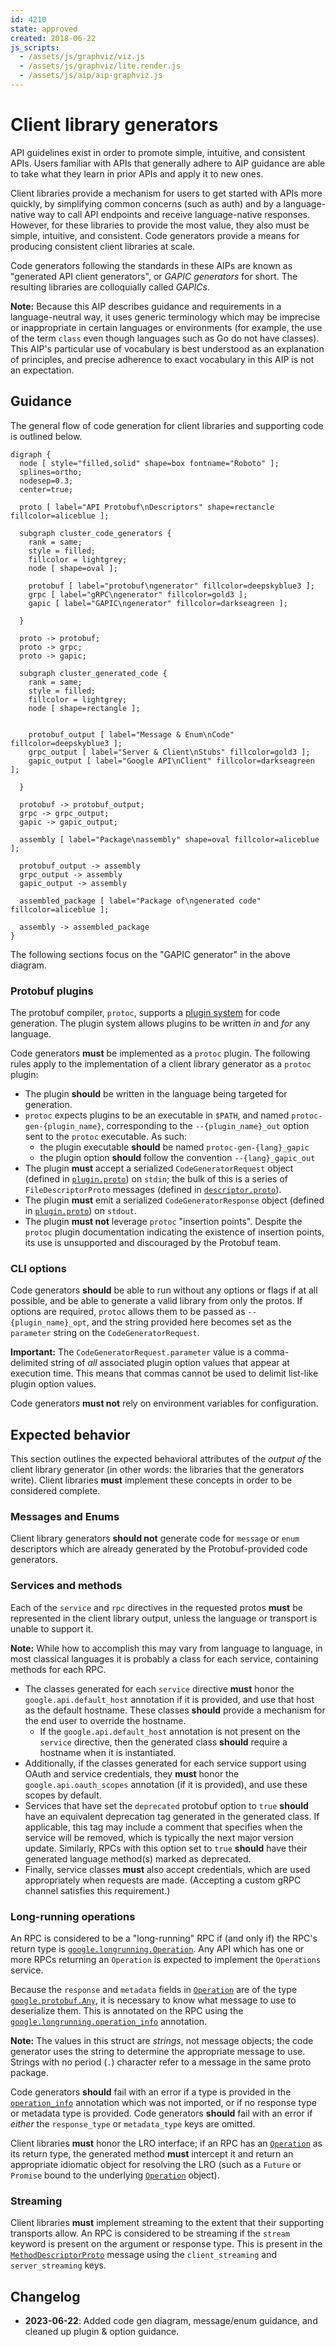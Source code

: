 ```yaml
---
id: 4210
state: approved
created: 2018-06-22
js_scripts:
  - /assets/js/graphviz/viz.js
  - /assets/js/graphviz/lite.render.js
  - /assets/js/aip/aip-graphviz.js
---
```


# Client library generators

API guidelines exist in order to promote simple, intuitive, and consistent
APIs. Users familiar with APIs that generally adhere to AIP guidance are able
to take what they learn in prior APIs and apply it to new ones.

Client libraries provide a mechanism for users to get started with APIs more
quickly, by simplifying common concerns (such as auth) and by a language-native
way to call API endpoints and receive language-native responses. However, for
these libraries to provide the most value, they also must be simple, intuitive,
and consistent. Code generators provide a means for producing consistent client
libraries at scale.

Code generators following the standards in these AIPs are known as "generated
API client generators", or _GAPIC generators_ for short. The resulting
libraries are colloquially called _GAPICs_.

**Note:** Because this AIP describes guidance and requirements in a
language-neutral way, it uses generic terminology which may be imprecise or
inappropriate in certain languages or environments (for example, the use of the
term `class` even though languages such as Go do not have classes). This AIP's
particular use of vocabulary is best understood as an explanation of
principles, and precise adherence to exact vocabulary in this AIP is not an
expectation.

## Guidance

The general flow of code generation for client libraries and supporting code is
outlined below.

```graphviz
digraph {
  node [ style="filled,solid" shape=box fontname="Roboto" ];
  splines=ortho;
  nodesep=0.3;
  center=true;

  proto [ label="API Protobuf\nDescriptors" shape=rectancle fillcolor=aliceblue ];

  subgraph cluster_code_generators {
    rank = same;
    style = filled;
    fillcolor = lightgrey;
    node [ shape=oval ];

    protobuf [ label="protobuf\ngenerator" fillcolor=deepskyblue3 ];
    grpc [ label="gRPC\ngenerator" fillcolor=gold3 ];
    gapic [ label="GAPIC\ngenerator" fillcolor=darkseagreen ];

  }

  proto -> protobuf;
  proto -> grpc;
  proto -> gapic;

  subgraph cluster_generated_code {
    rank = same;
    style = filled;
    fillcolor = lightgrey;
    node [ shape=rectangle ];


    protobuf_output [ label="Message & Enum\nCode" fillcolor=deepskyblue3 ];
    grpc_output [ label="Server & Client\nStubs" fillcolor=gold3 ];
    gapic_output [ label="Google API\nClient" fillcolor=darkseagreen ];

  }
  
  protobuf -> protobuf_output;
  grpc -> grpc_output;
  gapic -> gapic_output;

  assembly [ label="Package\nassembly" shape=oval fillcolor=aliceblue ];
  
  protobuf_output -> assembly
  grpc_output -> assembly
  gapic_output -> assembly

  assembled_package [ label="Package of\ngenerated code" fillcolor=aliceblue ];

  assembly -> assembled_package
}
```

The following sections focus on the "GAPIC generator" in the above diagram.

### Protobuf plugins

The protobuf compiler, `protoc`, supports a [plugin system][0] for code
generation. The plugin system allows plugins to be written _in_ and _for_ any
language.

Code generators **must** be implemented as a `protoc` plugin. The following
rules apply to the implementation of a client library generator as a `protoc`
plugin:

- The plugin  **should** be written in the language being targeted for
  generation.
- `protoc` expects plugins to be an executable in `$PATH`, and named
  `protoc-gen-{plugin_name}`, corresponding to the `--{plugin_name}_out` option
  sent to the `protoc` executable. As such:
  - the plugin executable **should** be named `protoc-gen-{lang}_gapic`
  - the plugin option  **should** follow the convention `--{lang}_gapic_out`
- The plugin **must** accept a serialized `CodeGeneratorRequest` object (defined
  in [`plugin.proto`][1]) on `stdin`; the bulk of this is a series of
  `FileDescriptorProto` messages (defined in [`descriptor.proto`][2]).
- The plugin **must** emit a serialized `CodeGeneratorResponse` object (defined
  in [`plugin.proto`][1]) on `stdout`.
- The plugin **must not** leverage `protoc` "insertion points". Despite the
  `protoc` plugin documentation indicating the existence of insertion points,
  its use is unsupported and discouraged by the Protobuf team.

### CLI options

Code generators **should** be able to run without any options or flags if at
all possible, and be able to generate a valid library from only the protos. If
options are required, `protoc` allows them to be passed as
`--{plugin_name}_opt`, and the string provided here becomes set as the
`parameter` string on the `CodeGeneratorRequest`.

**Important:** The `CodeGeneratorRequest.parameter` value is a comma-delimited
string of _all_ associated plugin option values that appear at execution time.
This means that commas cannot be used to delimit list-like plugin option values.

Code generators **must not** rely on environment variables for configuration.

## Expected behavior

This section outlines the expected behavioral attributes of the _output of_ the
client library generator (in other words: the libraries that the generators
write). Client libraries **must** implement these concepts in order to be
considered complete.

### Messages and Enums

Client library generators **should not** generate code for `message` or `enum`
descriptors which are already generated by the Protobuf-provided code
generators.

### Services and methods

Each of the `service` and `rpc` directives in the requested protos **must** be
represented in the client library output, unless the language or transport is
unable to support it.

**Note:** While how to accomplish this may vary from language to language, in
most classical languages it is probably a class for each service, containing
methods for each RPC.

- The classes generated for each `service` directive **must** honor the
  `google.api.default_host` annotation if it is provided, and use that host as
  the default hostname. These classes **should** provide a mechanism for the
  end user to override the hostname.
  - If the `google.api.default_host` annotation is not present on the `service`
    directive, then the generated class **should** require a hostname when it
    is instantiated.
- Additionally, if the classes generated for each service support using OAuth
  and service credentials, they **must** honor the `google.api.oauth_scopes`
  annotation (if it is provided), and use these scopes by default.
- Services that have set the `deprecated` protobuf option to `true` **should** have an
  equivalent deprecation tag generated in the generated class. If applicable, this
  tag may include a comment that specifies when the service will be removed, which
  is typically the next major version update. Similarly, RPCs with this option set
  to `true` **should** have their generated language method(s) marked as deprecated.
- Finally, service classes **must** also accept credentials, which are used
  appropriately when requests are made. (Accepting a custom gRPC channel
  satisfies this requirement.)

### Long-running operations

<!-- TODO(1145): Move to its own client library AIP. -->

An RPC is considered to be a "long-running" RPC if (and only if) the RPC's
return type is [`google.longrunning.Operation`][3]. Any API which has one or
more RPCs returning an `Operation` is expected to implement the `Operations`
service.

Because the `response` and `metadata` fields in [`Operation`][3] are of the
type [`google.protobuf.Any`][4], it is necessary to know what message to use to
deserialize them. This is annotated on the RPC using the
[`google.longrunning.operation_info`][5] annotation.

**Note:** The values in this struct are _strings_, not message objects; the
code generator uses the string to determine the appropriate message to use.
Strings with no period (`.`) character refer to a message in the same proto
package.

Code generators **should** fail with an error if a type is provided in the
[`operation_info`][5] annotation which was not imported, or if no response type
or metadata type is provided. Code generators **should** fail with an error if
_either_ the `response_type` or `metadata_type` keys are omitted.

Client libraries **must** honor the LRO interface; if an RPC has an
[`Operation`][3] as its return type, the generated method **must** intercept it
and return an appropriate idiomatic object for resolving the LRO (such as a
`Future` or `Promise` bound to the underlying [`Operation`][3] object).

### Streaming

Client libraries **must** implement streaming to the extent that their
supporting transports allow. An RPC is considered to be streaming if the
`stream` keyword is present on the argument or response type. This is present
in the [`MethodDescriptorProto`][6] message using the `client_streaming` and
`server_streaming` keys.

<!-- prettier-ignore-start -->
[0]: https://protobuf.dev/reference/other
[1]: https://github.com/google/protobuf/blob/master/src/google/protobuf/compiler/plugin.proto
[2]: https://github.com/google/protobuf/blob/master/src/google/protobuf/descriptor.proto
[3]: https://github.com/googleapis/googleapis/blob/master/google/longrunning/operations.proto#L122
[4]: https://github.com/protocolbuffers/protobuf/blob/master/src/google/protobuf/any.proto
[5]: https://github.com/googleapis/googleapis/blob/master/google/longrunning/operations.proto#L222
[6]: https://github.com/protocolbuffers/protobuf/blob/master/src/google/protobuf/descriptor.proto#L269
<!-- prettier-ignore-end -->

## Changelog

- **2023-06-22**: Added code gen diagram, message/enum guidance, and cleaned up
  plugin & option guidance.